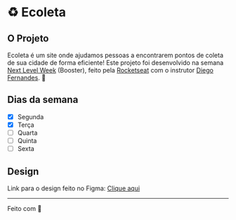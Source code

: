 # :recycle: Ecoleta
## O Projeto
Ecoleta é um site onde ajudamos pessoas a encontrarem pontos de coleta de sua cidade de forma eficiente! Este projeto foi desenvolvido na semana [Next Level Week](https://nextlevelweek.com/) (Booster), feito pela [Rocketseat](https://rocketseat.com.br/) com o instrutor [Diego Fernandes](https://github.com/diego3g). :rocket:

## Dias da semana
- [x] Segunda
- [x] Terça
- [ ] Quarta
- [ ] Quinta
- [ ] Sexta

## Design
Link para o design feito no Figma: [Clique aqui](https://www.figma.com/file/1SxgOMojOB2zYT0Mdk28lB/Ecoleta)

---

Feito com :heartbeat:
